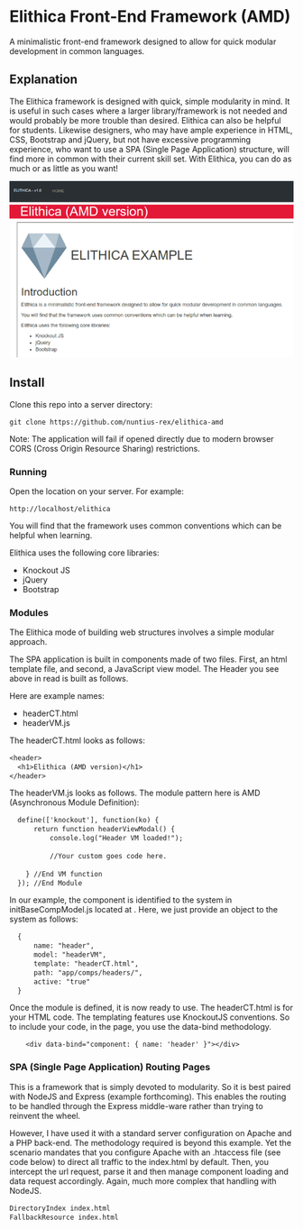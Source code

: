 # Elithica Front-End Framework (AMD)
A minimalistic front-end framework designed to allow for quick modular development in common languages.

## Explanation

The Elithica framework is designed with quick, simple modularity in mind. It is useful in such cases where a larger library/framework is not needed and would probably be more trouble than desired. Elithica can also be helpful for students. Likewise designers, who may have ample experience in HTML, CSS, Bootstrap and jQuery, but not have excessive programming experience, who want to use a SPA (Single Page Application) structure, will find more in common with their current skill set. With Elithica, you can do as much or as little as you want!

![Preview](/img/preview.png?raw=true "Preview")

## Install

Clone this repo into a server directory:

```
git clone https://github.com/nuntius-rex/elithica-amd
```

Note: The application will fail if opened directly due to modern browser CORS (Cross Origin Resource Sharing) restrictions.

### Running

Open the location on your server. For example:

```
http://localhost/elithica
```
<p>You will find that the framework uses common conventions which can be helpful when learning.</p>

<p>Elithica uses the following core libraries:
  <ul>
    <li>Knockout JS</li>
    <li>jQuery</li>
    <li>Bootstrap</li>
  </ul>
</p>

### Modules

<p>The Elithica mode of building web structures involves a simple modular approach.</p>

<p>The SPA application is built in components made of two files. First, an html template file, and second, a JavaScript view model.
  The Header you see above in read is built as follows.</p>

<p>Here are example names:
  <ul>
    <li>headerCT.html</li>
    <li>headerVM.js</li>
  </ul>
</p>

<p>
  The headerCT.html looks as follows:
</p>

```
<header>
  <h1>Elithica (AMD version)</h1>
</header>
```

<p>
  The headerVM.js looks as follows. The module pattern here is AMD (Asynchronous Module Definition):
</p>


```
  define(['knockout'], function(ko) {
      return function headerViewModal() {
          console.log("Header VM loaded!");

          //Your custom goes code here.

    } //End VM function
  }); //End Module

```

<p>
  In our example, the component is identified to the system in initBaseCompModel.js located at .
  Here, we just provide an object to the system as follows:
</p>

```
  {
      name: "header",
      model: "headerVM",
      template: "headerCT.html",
      path: "app/comps/headers/",
      active: "true"
  }

  ```

<p>
  Once the module is defined, it is now ready to use.
  The headerCT.html is for your HTML code. The templating features use KnockoutJS conventions. So to include your code,
  in the page, you use the data-bind methodology.
</p>

```
    <div data-bind="component: { name: 'header' }"></div>
```

### SPA (Single Page Application) Routing Pages

<p>This is a framework that is simply devoted to modularity. So it is best paired with NodeJS and Express (example forthcoming). This enables the routing to be handled through the Express middle-ware rather than trying to reinvent the wheel.</p>

<p>However, I have used it with a standard server configuration on Apache and a PHP back-end. The methodology required is beyond this example. Yet the scenario mandates that you configure Apache with an .htaccess file (see code below) to direct all traffic to the index.html by default. Then, you intercept the url request, parse it and then manage component loading and data request accordingly. Again, much more complex that handling with NodeJS.  
</p>

```
DirectoryIndex index.html
FallbackResource index.html

```
